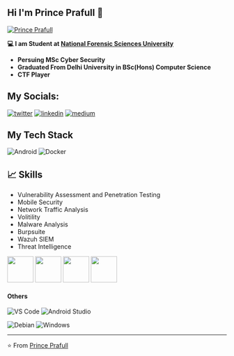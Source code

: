 ## Hi I'm Prince Prafull :tiger:


[![Prince Prafull](https://i.postimg.cc/3wCrMS9v/Purple-and-Red-Futuristic-Gaming-Youtube-Channel-Art.png)](https://postimg.cc/qtqHyGPJ)

<b>

:computer: I am Student at [National Forensic Sciences University](https://www.nfsu.ac.in/)
- Persuing MSc Cyber Security
- Graduated From Delhi University in BSc(Hons) Computer Science
- CTF Player </b>

## My Socials:
<a href='https://twitter.com/princeprafull3' target="_blank"><img alt='twitter' src='https://img.shields.io/badge/Twitter-100000?style=flat-square&logo=twitter&logoColor=white&labelColor=00C5F7&color=00C5F7'/></a>
<a href='https://www.linkedin.com/in/prince-prafull-19a477194/' target="_blank"><img alt='linkedin' src='https://img.shields.io/badge/Linkedin-100000?style=flat-square&logo=linkedin&logoColor=white&labelColor=1000FE&color=1000FE'/></a>
<a href='https://medium.com/@princeprafull' target="_blank"><img alt='medium' src='https://img.shields.io/badge/medium-100000?style=for-the-badge&logo=medium&logoColor=white&labelColor=black&color=black'/></a>


## My Tech Stack

![Android](http://img.shields.io/badge/-Android-3DDC84?style=flat-square&logo=android&logoColor=ffffff)
![Docker](https://img.shields.io/badge/-Docker-black?style=flat-square&logo=docker)


## :chart_with_upwards_trend: Skills
- Vulnerability Assessment and Penetration Testing
- Mobile Security
- Network Traffic Analysis
- Volitility
- Malware Analysis
- Burpsuite
- Wazuh SIEM
- Threat Intelligence

<img src="https://www.kali.org/tools/burpsuite/images/burpsuite-logo.svg"  width="60" height="60">
<img src="https://pbs.twimg.com/profile_images/1050525448202067969/H3UBmbSb_400x400.jpg"  width="60" height="60">
<img src="https://upload.wikimedia.org/wikipedia/commons/thumb/d/df/Wireshark_icon.svg/150px-Wireshark_icon.svg.png?20070521080724"  width="60" height="60">
<img src="https://images.peerspot.com/image/upload/c_scale,f_auto,q_auto,w_80/wncbewgo5ngdugfrtrnkt0gskc2g.jpg"  width="60" height="60">


#### Others

![VS Code](http://img.shields.io/badge/-VS%20Code-007ACC?style=flat-square&logo=visual-studio-code&logoColor=ffffff)
![Android Studio](http://img.shields.io/badge/-Android%20Studio-3DDC84?style=flat-square&logo=android-studio&logoColor=ffffff)

![Debian](http://img.shields.io/badge/-Debian-A81D33?style=flat-square&logo=debian&logoColor=ffffff)
![Windows](http://img.shields.io/badge/-Windows-0078D6?style=flat-square&logo=windows&logoColor=ffffff)



---
⭐️ From [Prince Prafull](https://github.com/princep4)
